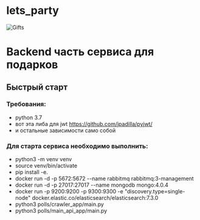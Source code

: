 # lets_party
![Gifts](https://media0.giphy.com/media/3oz8xBkRsgPTnbK1GM/giphy.gif) 

# Backend часть сервиса для подарков

## Быстрый старт

### Требования:
- python 3.7
- вот эта либа для jwt https://github.com/jpadilla/pyjwt/
- и остальные зависимости само собой


### Для старта сервиса необходимо выполнить:
- python3 -m venv venv
- source venv/bin/activate
- pip install -e.
- docker run -d -p 5672:5672 --name rabbitmq rabbitmq:3-management
- docker run -d -p 27017:27017 --name mongodb mongo:4.0.4
- docker run -p 9200:9200 -p 9300:9300 -e "discovery.type=single-node" docker.elastic.co/elasticsearch/elasticsearch:7.3.0
- python3 polls/crawler_app/main.py
- python3 polls/main_api_app/main.py
